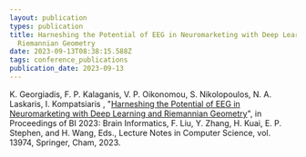 ```yaml
---
layout: publication
types: publication
title: Harneshing the Potential of EEG in Neuromarketing with Deep Learning and
  Riemannian Geometry
date: 2023-09-13T08:38:15.588Z
tags: conference_publications
publication_date: 2023-09-13
---
```

K. Georgiadis, F. P. Kalaganis, V. P. Oikonomou, S. Nikolopoulos, N. A. Laskaris, I. Kompatsiaris , "[Harneshing the Potential of EEG in Neuromarketing with Deep Learning and Riemannian Geometry](https://doi.org/10.1007/978-3-031-43075-6_3)", in Proceedings of BI 2023: Brain Informatics, F. Liu, Y. Zhang, H. Kuai, E. P. Stephen, and H. Wang, Eds., Lecture Notes in Computer Science, vol. 13974, Springer, Cham, 2023.